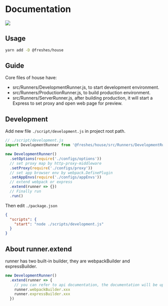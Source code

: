 # Documentation

<p>
  <a href="https://circleci.com/gh/freshesx/house/tree/master" title="CircleCI">
    <img src="https://circleci.com/gh/freshesx/house/tree/master.svg?style=svg">
  </a>
</p>

## Usage

``` bash
yarn add -D @freshes/house
```

## Guide

Core files of house have:

* src/Runners/DevelopmentRunner.js, to start development environment.
* src/Runners/ProductionRunner.js, to build production environment.
* src/Runners/ServerRunner.js, after building production, it will start a Express to set proxy and open web page for preview.

## Development

Add new file `./script/development.js` in project root path.

``` javascript
// ./script/development.js
import DevelopmentRunner from '@freshes/house/src/Runners/DevelopmentRunner.js'

new DevelopmentRunner()
  .setOptions(require('./configs/options'))
  // set proxy map by http-proxy-middleware
  .setProxy(require('./configs/proxy'))
  // set app browser env by webpack.DefinePlugin
  .setAppEnvs(require('./configs/appEnvs'))
  // extend webpack or express
  .extend(runner => {})
  // Finally run
  .run()
```

Then edit `./package.json`

``` json
{
  "scripts": {
    "start": "node ./scripts/development.js"
  }
}
```

## About runner.extend

runner has two built-in builder, they are webpackBuilder and expressBuilder.

``` javascript
new DevelopmentRunner()
  .extend(runner => {
    // you can refer to api documentation, the documentation will be uploaded
    runner.webpackBuilder.xxx
    runner.expressBuilder.xxx
  })
```
